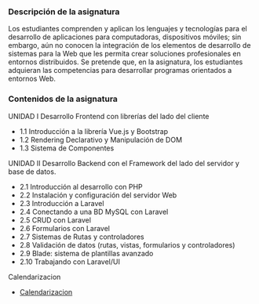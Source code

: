 <!--
**Jorge-Sorto/Jorge-Sorto** is a ✨ _special_ ✨ repository because its `README.md` (this file) appears on your GitHub profile. -->

### Descripción de la asignatura
Los estudiantes comprenden y aplican los lenguajes y 
tecnologías para el desarrollo de aplicaciones para 
computadoras,  dispositivos  móviles;  sin  embargo,  aún  no 
conocen  la  integración  de  los  elementos  de  desarrollo  de 
sistemas para la Web que les permita crear soluciones 
profesionales en entornos distribuidos. Se pretende que, en la 
asignatura,  los  estudiantes  adquieran  las  competencias  para 
desarrollar programas orientados a entornos Web.

### Contenidos de la asignatura
UNIDAD I Desarrollo Frontend con librerías del lado del cliente
- 1.1 Introducción a la librería Vue.js y Bootstrap
- 1.2 Rendering Declarativo y Manipulación de DOM
- 1.3 Sistema de Componentes

UNIDAD II Desarrollo Backend con el Framework del lado del 
servidor y base de datos.
- 2.1 Introducción al desarrollo con PHP
- 2.2 Instalación y configuración del servidor Web
- 2.3 Introducción a Laravel 
- 2.4 Conectando a una BD MySQL con Laravel 
- 2.5 CRUD con Laravel 
- 2.6 Formularios con Laravel 
- 2.7 Sistemas de Rutas y controladores
- 2.8 Validación de datos (rutas, vistas, formularios y 
controladores)
- 2.9 Blade: sistema de plantillas avanzado
- 2.10 Trabajando con Laravel/UI

Calendarizacion
- [Calendarizacion](https://drive.google.com/file/d/1scUlghrA-ITA7m2Up4KgOifJ-ervS9v5/view?usp=sharing)
